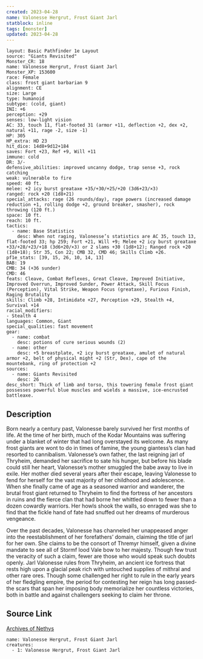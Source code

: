 ```yaml
---
created: 2023-04-28
name: Valonesse Hergrut, Frost Giant Jarl
statblock: inline
tags: [monster]
updated: 2023-04-28
---
```

```statblock
layout: Basic Pathfinder 1e Layout
source: "Giants Revisited"
Monster_CR: 18
name: Valonesse Hergrut, Frost Giant Jarl
Monster_XP: 153600
race: Female
class: frost giant barbarian 9
alignment: CE
size: Large
type: humanoid
subtype: (cold, giant)
INI: +6
perception: +29
senses: low-light vision
AC: 33, touch 11, flat-footed 31 (armor +11, deflection +2, dex +2, natural +11, rage -2, size -1)
HP: 305
HP_extra: HD 23
hit_dice: 14d8+9d12+184
saves: Fort +23, Ref +9, Will +11
immune: cold
DR: 3/-
defensive_abilities: improved uncanny dodge, trap sense +3, rock catching
weak: vulnerable to fire
speed: 40 ft.
melee: +2 icy burst greataxe +35/+30/+25/+20 (3d6+23/×3)
ranged: rock +20 (1d8+21)
special_attacks: rage (26 rounds/day), rage powers (increased damage reduction +1, rolling dodge +2, ground breaker, smasher), rock throwing (120 ft.)
space: 10 ft.
reach: 10 ft.
tactics:
  - name: Base Statistics
    desc: When not raging, Valonesse’s statistics are AC 35, touch 13, flat-footed 33; hp 259; Fort +21, Will +9; Melee +2 icy burst greataxe +33/+28/+23/+18 (3d6+20/×3) or 2 slams +30 (1d8+12); Ranged rock +20 (1d8+18); Str 35, Con 22; CMB 32, CMD 46; Skills Climb +26.
pf1e_stats: [39, 15, 26, 10, 14, 13]
BAB: 19
CMB: 34 (+36 sunder)
CMD: 46
feats: Cleave, Combat Reflexes, Great Cleave, Improved Initiative, Improved Overrun, Improved Sunder, Power Attack, Skill Focus (Perception), Vital Strike, Weapon Focus (greataxe), Furious Finish, Raging Brutality
skills: Climb +28, Intimidate +27, Perception +29, Stealth +4, Survival +14
racial_modifiers:
- Stealth 4
languages: Common, Giant
special_qualities: fast movement
gear:
  - name: combat
    desc: potions of cure serious wounds (2)
  - name: other
    desc: +5 breastplate, +2 icy burst greataxe, amulet of natural armor +2, belt of physical might +2 (Str, Dex), cape of the mountebank, ring of protection +2
sources:
  - name: Giants Revisited
    desc: 26
desc_short: Thick of limb and torso, this towering female frost giant possesses powerful blue muscles and wields a massive, ice-encrusted battleaxe.
```
## Description
Born nearly a century past, Valonesse barely survived her first months of life. At the time of her birth, much of the Kodar Mountains was suffering under a blanket of winter that had long overstayed its welcome. As many frost giants are wont to do in times of famine, the young giantess’s clan had resorted to cannibalism. Valonesse’s own father, the last reigning jarl of Thryheim, demanded her sacrifice to sate his hunger, but before his blade could still her heart, Valonesse’s mother smuggled the babe away to live in exile. Her mother died several years after their escape, leaving Valonesse to fend for herself for the vast majority of her childhood and adolescence. When she finally came of age as a seasoned warrior and wanderer, the brutal frost giant returned to Thryheim to find the fortress of her ancestors in ruins and the fierce clan that had borne her whittled down to fewer than a dozen cowardly warriors. Her howls shook the walls, so enraged was she to find that the fickle hand of fate had snuffed out her dreams of murderous vengeance.

Over the past decades, Valonesse has channeled her unappeased anger into the reestablishment of her forefathers’ domain, claiming the title of jarl for her own. She claims to be the consort of Thremyr himself, given a divine mandate to see all of Stormf lood Vale bow to her majesty. Though few trust the veracity of such a claim, fewer are those who would speak such doubts openly. Jarl Valonesse rules from Thryheim, an ancient ice fortress that rests high upon a glacial peak rich with untouched supplies of mithral and other rare ores. Though some challenged her right to rule in the early years of her fledgling empire, the period for contesting her reign has long passed-the scars that span her imposing body memorialize her countless victories, both in battle and against challengers seeking to claim her throne.
## Source Link
[Archives of Nethys](https://aonprd.com/MonsterDisplay.aspx?ItemName=Valonesse%20Hergrut%2C%20Frost%20Giant%20Jarl)
```encounter-table
name: Valonesse Hergrut, Frost Giant Jarl
creatures:
  - 1: Valonesse Hergrut, Frost Giant Jarl
```
